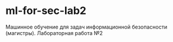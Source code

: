 # ml-for-sec-lab2
Машинное обучение для задач информационной безопасности (магистры). Лабораторная работа №2
